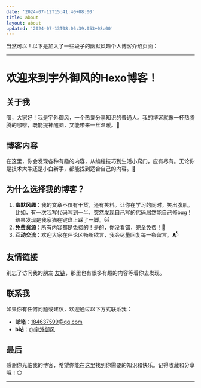```yaml
---
date: '2024-07-12T15:41:40+08:00'
title: about
layout: about
updated: '2024-07-13T08:06:39.053+08:00'
---
```


当然可以！以下是加入了一些段子的幽默风趣个人博客介绍页面：

---

# 欢迎来到宇外御风的Hexo博客！

## 关于我

嘿，大家好！我是宇外御风，一个热爱分享知识的普通人。我的博客就像一杯热腾腾的咖啡，既能提神醒脑，又能带来一丝温暖。🌟

## 博客内容

在这里，你会发现各种有趣的内容，从编程技巧到生活小窍门，应有尽有。无论你是技术大牛还是小白新手，都能找到适合自己的内容。🚀

## 为什么选择我的博客？

1. **幽默风趣**：我的文章不仅有干货，还有笑料。让你在学习的同时，笑出腹肌。比如，有一次我写代码写到一半，突然发现自己写的代码居然能自己修bug！结果发现是我家猫在键盘上踩了一脚。🐱
2. **免费资源**：所有内容都是免费的！是的，你没看错，完全免费！💸
3. **互动交流**：欢迎大家在评论区畅所欲言，我会尽量回复每一条留言。📬

## 友情链接

别忘了访问我的朋友 [友链](https://20010501.xyz/yll/)，那里也有很多有趣的内容等着你去发现。

## 联系我

如果你有任何问题或建议，欢迎通过以下方式联系我：
- **邮箱**：184637599@qq.com
- **b站**：[@宇外御风](https://space.bilibili.com/440611061?spm_id_from=333.1007.0.0)

## 最后

感谢你光临我的博客，希望你能在这里找到你需要的知识和快乐。记得收藏和分享哦！😊

---

